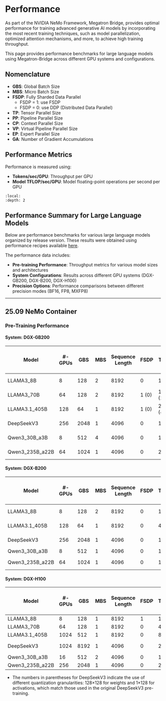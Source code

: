 # Performance

As part of the NVIDIA NeMo Framework, Megatron Bridge, provides optimal performance for training advanced generative AI models by incorporating the most recent training techniques, such as model parallelization, optimized attention mechanisms, and more, to achieve high training throughput.

This page provides performance benchmarks for large language models using Megatron-Bridge across different GPU systems and configurations.

## Nomenclature

- **GBS**: Global Batch Size
- **MBS**: Micro Batch Size
- **FSDP**: Fully Sharded Data Parallel
  - FSDP = 1: use FSDP
  - FSDP = 0: use DDP (Distributed Data Parallel)
- **TP**: Tensor Parallel Size
- **PP**: Pipeline Parallel Size
- **CP**: Context Parallel Size
- **VP**: Virtual Pipeline Parallel Size
- **EP**: Expert Parallel Size
- **GA**: Number of Gradient Accumulations

## Performance Metrics

Performance is measured using:
- **Tokens/sec/GPU**: Throughput per GPU
- **Model TFLOP/sec/GPU**: Model floating-point operations per second per GPU

```{contents}
:local:
:depth: 2
```

## Performance Summary for Large Language Models

Below are performance benchmarks for various large language models organized by release version. These results were obtained using performance recipes available [here](https://github.com/NVIDIA/Megatron-Bridge/tree/main/scripts/performance).

The performance data includes:

- **Pre-training Performance**: Throughput metrics for various model sizes and architectures
- **System Configurations**: Results across different GPU systems (DGX-GB200, DGX-B200, DGX-H100)
- **Precision Options**: Performance comparisons between different precision modes (BF16, FP8, MXFP8)

---

## 25.09 NeMo Container

### Pre-Training Performance

#### System: DGX-GB200

| Model | #-GPUs | GBS | MBS | Sequence Length | FSDP | TP | PP | CP | VP | EP | GA | Tokens / sec / GPU | Model TFLOP / sec / GPU |
|-------|--------|-----|-----|-----------------|------|----|----|----|----|----|----|-----------------------|-------------------------|
| LLAMA3_8B | 8 | 128 | 2 | 8192 | 0 | 1 | 1 | 1 | n/a | 1 | 8 | 31357 (29925) | 1614 (1540) |
| LLAMA3_70B | 64 | 128 | 2 | 8192 | 1 (0) | 1 (2) | 1 (4) | 1 | 1 (5) | 1 | 1 (16) | 3986 (3546) | 1791 (1593) |
| LLAMA3.1_405B | 128 | 64 | 1 | 8192 | 1 (0) | 2 (4) | 1 (8) | 1 (2) | 1 (8) | 1 | 1 (32) | 729 (578) | 1840 (1458) |
| DeepSeekV3 | 256 | 2048 | 1 | 4096 | 0 | 1 | 4 (8) | 1 | 4 (2) | 64 | 32 (64) | 3454 (2835) | 899 (738) |
| Qwen3_30B_a3B | 8 | 512 | 4 | 4096 | 0 | 1 | 1 | 1 | 1 | 8 | 16 | 22775 (23723) | 524 (546) |
| Qwen3_235B_a22B | 64 | 1024 | 1 | 4096 | 0 | 2 | 1 | 1 | 1 | 64 | 32 | 4452 (4416) | 659 (654) |

#### System: DGX-B200

| Model | #-GPUs | GBS | MBS | Sequence Length | FSDP | TP | PP | CP | VP | EP | GA | Tokens / sec / GPU | Model TFLOP / sec / GPU |
|-------|--------|-----|-----|-----------------|------|----|----|----|----|----|----|-----------------------|-------------------------|
| LLAMA3_8B | 8 | 128 | 2 | 8192 | 0 | 1 | 1 | 1 | n/a | 1 | 8 | 29994 (29388) | 1544 (1513) |
| LLAMA3.1_405B | 128 | 64 | 1 | 8192 | 0 | 4 | 8 | 2 | 8 | 1 | 32 | 664 (622) | 1676 (1569) |
| DeepSeekV3 | 256 | 2048 | 1 | 4096 | 0 | 1 | 16 | 1 | 1 | 8 | 128 | 2265 (2159) | 589 (562) |
| Qwen3_30B_a3B | 8 | 512 | 1 | 4096 | 0 | 1 | 1 | 1 | 1 | 8 | 64 | 18066 | 416 |
| Qwen3_235B_a22B | 64 | 1024 | 1 | 4096 | 0 | 1 | 8 | 1 | 2 | 8 | 128 | 4104 (4275) | 607 (633) |

#### System: DGX-H100

| Model | #-GPUs | GBS | MBS | Sequence Length | FSDP | TP | PP | CP | VP | EP | GA | Tokens / sec / GPU | Model TFLOP / sec / GPU |
|-------|--------|-----|-----|-----------------|------|----|----|----|----|----|----|-----------------------|-------------------------|
| LLAMA3_8B | 8 | 128 | 1 | 8192 | 1 | 1 | 1 | 1 | n/a | 1 | 16 | 14079 | 725 |
| LLAMA3_70B | 64 | 128 | 1 | 8192 | 0 | 4 | 8 | 1 | 5 | 1 | 64 | 1619 | 727 |
| LLAMA3.1_405B | 1024 | 512 | 1 | 8192 | 0 | 8 | 8 | 2 | 8 | 1 | 64 | 302 | 763 |
| DeepSeekV3 | 1024 | 8192 | 1 | 4096 | 0 | 2 | 8 | 1 | 4 | 64 | 128 | 1297 | 338 (330) |
| Qwen3_30B_a3B | 16 | 512 | 2 | 4096 | 0 | 1 | 2 | 1 | 24 | 8 | 32 | 10494 | 241 |
| Qwen3_235B_a22B | 256 | 2048 | 1 | 4096 | 0 | 2 | 8 | 1 | 4 | 32 | 128 | 1204 | 178 |

- The numbers in parentheses for DeepSeekV3 indicate the use of different quantization granularities: 128×128 for weights and 1×128 for activations, which match those used in the original DeepSeekV3 pre-training.
